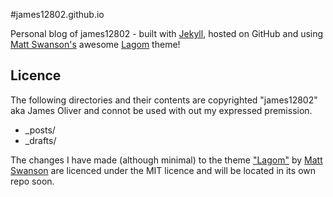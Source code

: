 #james12802.github.io

Personal blog of james12802 - built with [Jekyll](http://jekyllrb.com/), hosted on GitHub and using [Matt Swanson's](https://github.com/swanson) awesome [Lagom](https://github.com/swanson/lagom) theme!

Licence
---
The following directories and their contents are copyrighted "james12802" aka James Oliver and connot be used with out my expressed premission.

* _posts/
* _drafts/

The changes I have made (although minimal) to the theme ["Lagom"](https://github.com/swanson/lagom) by [Matt Swanson](https://github.com/swanson) are licenced under the MIT licence and will be located in its own repo soon.

